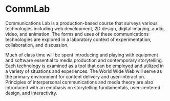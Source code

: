 # CommLab

Communications Lab is a production-based course that surveys various technologies including web development, 2D design, digital imaging, audio, video, and animation. The forms and uses of these communications technologies are explored in a laboratory context of experimentation, collaboration, and discussion. 

Much of class time will be spent introducing and playing with equipment and software essential to media production and contemporary storytelling. Each technology is examined as a tool that can be employed and utilized in a variety of situations and experiences. The World Wide Web will serve as the primary environment for content delivery and user-interaction. Principles of interpersonal communications and media theory are also introduced with an emphasis on storytelling fundamentals, user-centered design, and interactivity.
